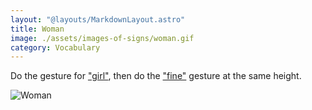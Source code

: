 ```yaml
---
layout: "@layouts/MarkdownLayout.astro"
title: Woman
image: ./assets/images-of-signs/woman.gif
category: Vocabulary
---
```


Do the gesture for ["girl"](../girl),
then do the ["fine"](../fine) gesture at the same height.

![Woman](@signs/woman.gif)
